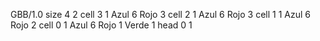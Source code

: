 <gs-board> GBB/1.0
size 4 2
cell 3 1 Azul 6 Rojo 3 
cell 2 1 Azul 6 Rojo 3 
cell 1 1 Azul 6 Rojo 2 
cell 0 1 Azul 6 Rojo 1 Verde 1 
head 0 1
 </gs-board>